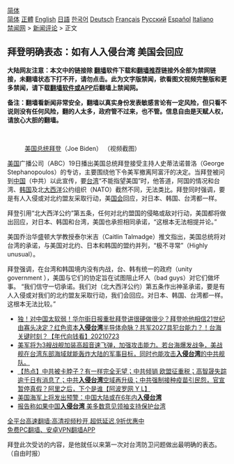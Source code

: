  <!-- 面包屑导航 --> <div class="breadcrumb"><!-- GTranslate: https://gtranslate.io/ -->  <div class="switcher notranslate">  <div class="selected">  <a href="#" onclick="return false;"> 简体</a>  </div>  <div class="option">  <a href="https://www.bannedbook.org" onclick="doGTranslate('zh-CN|zh-CN');jQuery('div.switcher div.selected a').html(jQuery(this).html());return false;" title="简体中文" class="nturl selected"> 简体</a>  <a href="https://www.bannedbook.org/zh-tw/" onclick="doGTranslate('zh-CN|zh-TW');jQuery('div.switcher div.selected a').html(jQuery(this).html());return false;" title="繁體中文" class="nturl"> 正體</a>  <a href="https://www.bannedbook.org/en/" onclick="doGTranslate('zh-CN|en');jQuery('div.switcher div.selected a').html(jQuery(this).html());return false;" title="English" class="nturl"> English</a>  <a href="https://www.bannedbook.org/ja/" onclick="doGTranslate('zh-CN|ja');jQuery('div.switcher div.selected a').html(jQuery(this).html());return false;" title="日本語" class="nturl"> 日語</a>  <a href="https://www.bannedbook.org/ko/" onclick="doGTranslate('zh-CN|ko');jQuery('div.switcher div.selected a').html(jQuery(this).html());return false;" title="한국어" class="nturl"> 한국어</a>  <a href="https://www.bannedbook.org/de/" onclick="doGTranslate('zh-CN|de');jQuery('div.switcher div.selected a').html(jQuery(this).html());return false;" title="Deutsch" class="nturl"> Deutsch</a>  <a href="https://www.bannedbook.org/fr/" onclick="doGTranslate('zh-CN|fr');jQuery('div.switcher div.selected a').html(jQuery(this).html());return false;" title="Français" class="nturl"> Français</a>  <a href="https://www.bannedbook.org/ru/" onclick="doGTranslate('zh-CN|ru');jQuery('div.switcher div.selected a').html(jQuery(this).html());return false;" title="Русский" class="nturl"> Русский</a>  <a href="https://www.bannedbook.org/es/" onclick="doGTranslate('zh-CN|es');jQuery('div.switcher div.selected a').html(jQuery(this).html());return false;" title="Español" class="nturl"> Español</a>  <a href="https://www.bannedbook.org/it/" onclick="doGTranslate('zh-CN|it');jQuery('div.switcher div.selected a').html(jQuery(this).html());return false;" title="Italiano" class="nturl"> Italiano</a>  </div>  </div>      <div class='breadcrumb-sub'><!-- Breadcrumb NavXT 6.3.0 --> <a href="https://www.bannedbook.org/" class="home">禁闻网</a> &gt; <a href="https://www.bannedbook.org/bnews/comments/" class="category">新闻评论</a> &gt; 正文</div></div><h2>拜登明确表态：如有人入侵台湾 美国会回应</h2> <p class="notice"><b>大陆网友注意：本文中的链接除 <a href="https://github.com/bannedbook/fanqiang" >翻墙</a>软件下载和<a href="https://github.com/killgcd/justmysocks/blob/master/README.md">翻墙推荐</a>链接外全部为禁网链接，未翻墙状态下打不开，请勿点击。此为文字版禁闻，欲看图文视频完整版和更多禁闻，请下载<a href="https://github.com/bannedbook/fanqiang">翻墙软件或APP</a>后翻墙上禁闻网。</p><p>备注：翻墙看新闻非常安全，翻墙以真实身份发表敏感言论有一定风险，但只看不说则没有任何风险，翻的人太多，政府管不过来，也不管。信息自由是天赋人权，请放心大胆的翻墙。</b></p>  <div class="entry"> <br /> <figure><a href="https://i1.wp.com/upload-images-bucket-v64rleca837do.s3.eu-west-1.amazonaws.com/wp-content/uploads/2021/03/25204405/Screen-Shot-2021-03-25-at-16.25.59.png?fit=1334%2C746&#038;ssl=1" data-caption="美国总统拜登（Joe Biden） （视频截图）"></a><figcaption class="wp-caption-text"><a href="https://www.bannedbook.org/bnews/tag/%e7%be%8e%e5%9b%bd%e6%80%bb%e7%bb%9f/" class="st_tag internal_tag" rel="tag" title="标签 美国总统 下的日志">美国总统</a><a href="https://www.bannedbook.org/bnews/tag/%e6%8b%9c%e7%99%bb/" class="st_tag internal_tag" rel="tag" title="标签 拜登 下的日志">拜登</a>（Joe Biden） （视频截图）</figcaption></figure> <p><a href="https://www.bannedbook.org/bnews/tag/%e7%be%8e%e5%9b%bd/" class="st_tag internal_tag" rel="tag" title="标签 美国 下的日志">美国</a>广播公司（ABC）19日播出美国总统拜登接受主持人史蒂法诺普洛（George Stephanopoulos）的专访，主要围绕他下令美军撤离阿富汗的决定。当拜登被问到<span class='wp_keywordlink_affiliate'><a href="https://www.bannedbook.org/" title="中国" target="_blank">中国</a></span>（中共）以此宣传，要<a href="https://www.bannedbook.org/bnews/tag/%e5%8f%b0%e6%b9%be/" class="st_tag internal_tag" rel="tag" title="标签 台湾 下的日志">台湾</a>“不能指望美国”时，他答道，阿国的情况和台湾、<a href="https://www.bannedbook.org/bnews/tag/%e9%9f%a9%e5%9b%bd/" class="st_tag internal_tag" rel="tag" title="标签 韩国 下的日志">韩国</a>及北<a href="https://www.bannedbook.org/bnews/tag/%e5%a4%a7%e8%a5%bf%e6%b4%8b/" class="st_tag internal_tag" rel="tag" title="标签 大西洋 下的日志">大西洋</a>公约组织（NATO）截然不同，无法类比。拜登同时强调，要是有人入侵或对北约盟友采取行动，美<a href="https://www.bannedbook.org/bnews/tag/%e5%9b%bd%e4%bc%9a/" class="st_tag internal_tag" rel="tag" title="标签 国会 下的日志">国会</a>回应，对日本、韩国、台湾都一样。</p> <p>拜登引用“北大西洋公约”第五条，任何对北约盟国的侵略或敌对行动，美国都将做出回应，对日本、韩国和台湾，美国也承担相同承诺，“这根本无法相提并论。”</p>  <p>美国乔治华盛顿大学教授泰尔米吉（Caitlin Talmadge）推文指出，美国总统将对台湾的承诺，与美国对北约、日本和韩国的盟约并列，“极不寻常”（Highly unusual）。</p> <p>拜登强调，在台湾和韩国境内没有内战，台、韩有统一的政府（unity government ），美国与它们的协定旨在试图阻止坏人（bad guys）对它们做坏事。 “我们信守一切承诺。我们对（北大西洋公约）第五条作出神圣承诺，要是有人入侵或对我们的北约盟友采取行动，我们会回应。对日本、韩国、台湾都一样。这根本无法比较。”</p>  <ul class='op-related-articles' title='相关阅读'> <li><a href='https://www.bannedbook.org/bnews/taiwannews/20210723/1592888.html' target='_blank'>独！对中国太软弱！华尔街日报重批拜登讲很硬做很少？拜登呛他相信21世纪由寡头决定？红色资本<b>入侵台湾</b>半导体命脉？共军2027具犯台能力？！台海关键时刻？【年代向钱看】20210723</a></li> <li><a href='https://www.bannedbook.org/bnews/bannedvideo/20210612/1565318.html' target='_blank'>美军将为3艘战舰加装高超音速飞弹，加强攻击能力。若台海爆发战争，美战舰在台湾东部海域就能轰炸大陆的军事目标，同时也能攻击<b>入侵台湾</b>的中共舰队。</a></li> <li><a href='https://www.bannedbook.org/bnews/bannedvideo/20210413/1525393.html' target='_blank'>【热点】中共被卡脖子？有一样完全无望；中共倾销 欧盟征重税；高智晟失踪逾千日有消息了；中共<b>入侵台湾</b>空域再升级；中共强制接种疫苗引民怨，官宣暂停真假？阿里之后，下个是谁【阿波罗网 Y L】</a></li> <li><a href='https://www.bannedbook.org/bnews/headline/20210311/1502284.html' target='_blank'>美国海军上将发出预警：中国大陆或在6年内<b>入侵台湾</b></a></li> <li><a href='https://www.bannedbook.org/bnews/taiwannews/20210204/1480892.html' target='_blank'>报告称如果中国<b>入侵台湾</b> 美多数意见领袖支持保护台湾</a></li> </ul> <p class="texttj"> <a href="https://github.com/bannedbook/fanqiang/wiki/V2ray%E6%9C%BA%E5%9C%BA" target="_blank">全平台高速翻墙:高清视频秒开,超低延迟,9折优惠中</a><br/> <a href="https://github.com/bannedbook/fanqiang/wiki/%E7%A6%81%E9%97%BB%E7%BD%91%E5%AE%89%E5%8D%93%E7%BF%BB%E5%A2%99%E6%96%B0%E9%97%BBAPP" target="_blank">免费PC翻墙、安卓VPN翻墙APP</a></p><p>拜登此次受访的内容，是他就任以来第一次对台湾防卫问题做出最明确的表态。​（自由时报）</p> <a name='sharetosocial'></a>  <div style="margin-bottom:5px;padding-bottom:5px;clear:both"> <div id="archive-pix-1" class="banner-ads"> <!-- AuctionX Display platform tag START --> <div id="26318x728x90x621x_ADSLOT2" clicktrack="%%CLICK_URL_ESC%%"></div> <!-- AuctionX Display platform tag END --> </div> <div id="archive-pix-2" class="banner-ads"> <!-- AuctionX Display platform tag START --> <div id="26315x300x250x621x_ADSLOT2" clicktrack="%%CLICK_URL_ESC%%"></div> <!-- AuctionX Display platform tag END --> </div> </div>  <div id="archive-pix-1" class="banner-ads"> <!-- AuctionX Display platform tag START --> <div id="26318x728x90x621x_ADSLOT3" clicktrack="%%CLICK_URL_ESC%%"></div> <!-- AuctionX Display platform tag END --> </div> </div><!--END ENTRY--> 